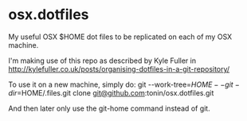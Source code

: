osx.dotfiles
============

My useful OSX $HOME dot files to be replicated on each of my OSX machine.

I'm making use of this repo as described by Kyle Fuller in
http://kylefuller.co.uk/posts/organising-dotfiles-in-a-git-repository/

To use it on a new machine, simply do:
    git --work-tree=$HOME --git-dir=$HOME/.files.git clone git@github.com:tonin/osx.dotfiles.git

And then later only use the git-home command instead of git.
